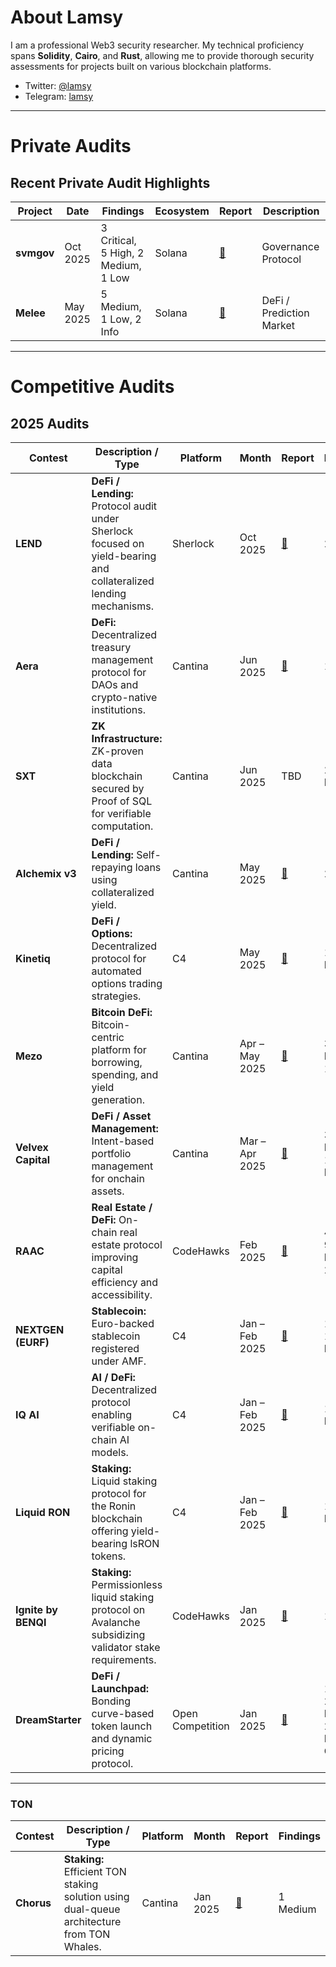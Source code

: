 # **About Lamsy**

I am a professional Web3 security researcher. My technical proficiency spans **Solidity**, **Cairo**, and **Rust**, allowing me to provide thorough security assessments for projects built on various blockchain platforms.

- Twitter: [@lamsy](https://x.com/lamsyhay)
- Telegram: [lamsy](https://t.me/lasykay)

---

# **Private Audits**

## Recent Private Audit Highlights

| Project    | Date     | Findings                            | Ecosystem | Report                                                                          | Description              |
| ---------- | -------- | ----------------------------------- | --------- | ------------------------------------------------------------------------------- | ------------------------ |
| **svmgov** | Oct 2025 | 3 Critical, 5 High, 2 Medium, 1 Low | Solana    | [📄](https://github.com/3uild-3thos/govcontract/blob/v2-override/Codereview.md) | Governance Protocol      |
| **Melee**  | May 2025 | 5 Medium, 1 Low, 2 Info             | Solana    | [📄](./reports/Melee-Audit.pdf)                                                 | DeFi / Prediction Market |

---

# **Competitive Audits**

## 2025 Audits

| Contest             | Description / Type                                                                                                | Platform         | Month          | Report                                                                                                         | Findings                               |
| ------------------- | ----------------------------------------------------------------------------------------------------------------- | ---------------- | -------------- | -------------------------------------------------------------------------------------------------------------- | -------------------------------------- |
| **LEND**            | **DeFi / Lending:** Protocol audit under Sherlock focused on yield-bearing and collateralized lending mechanisms. | Sherlock         | Oct 2025       | [📄](https://app.sherlock.xyz/audits/lamsya)                                                                   | 2 High                                 |
| **Aera**            | **DeFi:** Decentralized treasury management protocol for DAOs and crypto-native institutions.                     | Cantina          | Jun 2025       | [📄](https://cantina.xyz/portfolio/e41f79e5-5fc4-47dd-829d-725e08fe642c?utm_source=immunefi)                   | 1 High                                 |
| **SXT**             | **ZK Infrastructure:** ZK-proven data blockchain secured by Proof of SQL for verifiable computation.              | Cantina          | Jun 2025       | TBD                                                                                                            | 2 Medium                               |
| **Alchemix v3**     | **DeFi / Lending:** Self-repaying loans using collateralized yield.                                               | Cantina          | May 2025       | [📄](https://cantina.xyz/code/e68909e6-3491-4a94-a707-ecf0c89cf72a/overview/leaderboard)                       | 2 High                                 |
| **Kinetiq**         | **DeFi / Options:** Decentralized protocol for automated options trading strategies.                              | C4               | May 2025       | [📄](https://code4rena.com/audits/2025-04-kinetiq)                                                             | 1 Medium                               |
| **Mezo**            | **Bitcoin DeFi:** Bitcoin-centric platform for borrowing, spending, and yield generation.                         | Cantina          | Apr – May 2025 | [📄](https://cantina.xyz/code/e757364c-1f68-4ec5-94f6-c6b3c2e80c6d/overview/leaderboard)                       | 3 Medium, 1 Low                        |
| **Velvex Capital**  | **DeFi / Asset Management:** Intent-based portfolio management for onchain assets.                                | Cantina          | Mar – Apr 2025 | [📄](https://cantina.xyz/code/8cf9c7a0-a7a6-446a-8577-1e2c254eb5a8/overview/leaderboard)                       | 3 Medium, 1 Low, 3 Info                |
| **RAAC**            | **Real Estate / DeFi:** On-chain real estate protocol improving capital efficiency and accessibility.             | CodeHawks        | Feb 2025       | [📄](https://codehawks.cyfrin.io/c/2025-02-raac/results?lt=contest&page=15&sc=reward&sj=reward&t=report)       | 4 High, 9 Medium, 2 Low                |
| **NEXTGEN (EURF)**  | **Stablecoin:** Euro-backed stablecoin registered under AMF.                                                      | C4               | Jan – Feb 2025 | [📄](https://code4rena.com/reports/2025-01-next-generation)                                                    | 1 High, 1 Medium                       |
| **IQ AI**           | **AI / DeFi:** Decentralized protocol enabling verifiable on-chain AI models.                                     | C4               | Jan – Feb 2025 | [📄](https://code4rena.com/reports/2025-01-iq-ai)                                                              | 1 Medium                               |
| **Liquid RON**      | **Staking:** Liquid staking protocol for the Ronin blockchain offering yield-bearing lsRON tokens.                | C4               | Jan – Feb 2025 | [📄](https://code4rena.com/reports/2025-01-liquid-ron)                                                         | 1 Medium                               |
| **Ignite by BENQI** | **Staking:** Permissionless liquid staking protocol on Avalanche subsidizing validator stake requirements.        | CodeHawks        | Jan 2025       | [📄](https://codehawks.cyfrin.io/c/2025-01-benqi/results/?lt=contest&page=7&sc=reward&sj=reward&t=leaderboard) | 1 Low                                  |
| **DreamStarter**    | **DeFi / Launchpad:** Bonding curve-based token launch and dynamic pricing protocol.                              | Open Competition | Jan 2025       | [📄](./reports/DreamStarter-Audit.pdf)                                                                         | 1 High, 2 Medium, 2 Low, 4 Info, 4 Gas |

---

### TON

| Contest    | Description / Type                                                                         | Platform | Month    | Report                                                                      | Findings |
| ---------- | ------------------------------------------------------------------------------------------ | -------- | -------- | --------------------------------------------------------------------------- | -------- |
| **Chorus** | **Staking:** Efficient TON staking solution using dual-queue architecture from TON Whales. | Cantina  | Jan 2025 | [📄](https://cantina.xyz/competitions/e9e9b3e0-f213-45e4-8d05-d72bf0c8787a) | 1 Medium |
